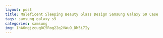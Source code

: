 ```yaml
---
layout: post
title: Maleficent Sleeping Beauty Glass Design Samsung Galaxy S9 Case
tags: samsung galaxy s9
categories: samsung
img: 1hA6ngjzcuq0C5Rog22q2VWuO_Dh5i7Iy
---
```

